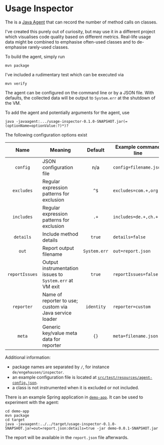 # Usage Inspector

The is a [Java Agent](https://www.developer.com/design/what-is-java-agent/) that can record
the number of method calls on classes.

I've created this purely out of curiosity, but may use it in a different project which
visualises code quality based on different metrics. Real-life usage data might be combined
to emphasise often-used classes and to de-emphasise rarely-used classes.

To build the agent, simply run

    mvn package

I've included a rudimentary test which can be executed via

    mvn verify

The agent can be configured on the command line or by a JSON file.
With defaults, the collected data will be output to `System.err` at the shutdown of the VM.

To add the agent and potentially arguments for the agent, use

    java -javaagent:.../usage-inspector-0.1.0-SNAPSHOT.jar(=(optionName=optionValue:?)*)?

The following configuration options exist

| Name           | Meaning                                                  | Default      | Example command line   | JSON                                   |
|:--------------:|----------------------------------------------------------|:------------:|------------------------|----------------------------------------|
| `config`       | JSON configuration file                                  | n/a          | `config=filename.json` | n/a                                    |
| `excludes`     | Regular expression patterns for exclusion                | `^$`         | `excludes=com.+,org.+` | `{ "excludes": [ "com.+", "org.+" ] }` |
| `includes`     | Regular expression patterns for exclusion                | `.+`         | `includes=de.+,ch.+`   | `{ "includes": [ "de.+", "ch.+" ] }`   |
| `details`      | Include method details                                   | `true`       | `details=false`        | `{ "details": false }`                 |
| `out`          | Report output filename                                   | `System.err` | `out=report.json`      | `{ "out": "report.json" }`             |
| `reportIssues` | Output instrumentation issues to `System.err` at VM exit | `true`       | `reportIssues=false`   | `{ "reportIssues": false }`            |
| `reporter`     | Name of reporter to use; custom via Java service loader  | `identity`   | `reporter=custom`      | `{ "reporter": "custom" }`             |
| `meta`         | Generic key/value meta data for reporter                 | `{}`         | `meta=filename.json`   | `{ "meta": "filename.json" }`          |

Additional information:

- package names are separated by `/`, for instance `de/engehausen/inspector`.
- an example configuration file is located at [`src/test/resources/agent-config.json`](./src/test/resources/agent-config.json).
- a class is not instrumented when it is excluded or not included.

There is an example Spring application in [`demo-app`](./demo-app). It can be used to experiment with the agent:

    cd demo-app
    mvn package
    cd target
    java -javaagent:../../target/usage-inspector-0.1.0-SNAPSHOT.jar=out=report.json:details=true -jar demo-0.0.1-SNAPSHOT.jar

The report will be available in the `report.json` file afterwards.
